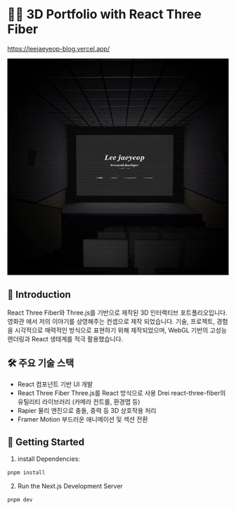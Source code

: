 # 🧑‍💻 3D Portfolio with React Three Fiber

https://leejaeyeop-blog.vercel.app/

![Image](./public/portfolio.webp)

## 📌 Introduction

React Three Fiber와 Three.js를 기반으로 제작된 3D 인터랙티브 포트폴리오입니다. 영화관 에서 저의 이야기를 상영해주는 컨셉으로 제작 되었습니다. 기술, 프로젝트, 경험을 시각적으로 매력적인 방식으로 표현하기 위해 제작되었으며, WebGL 기반의 고성능 렌더링과 React 생태계를 적극 활용했습니다.

## 🛠️ 주요 기술 스택

- React 컴포넌트 기반 UI 개발
- React Three Fiber Three.js를 React 방식으로 사용
  Drei react-three-fiber의 유틸리티 라이브러리 (카메라 컨트롤, 환경맵 등)
- Rapier 물리 엔진으로 충돌, 중력 등 3D 상호작용 처리
- Framer Motion 부드러운 애니메이션 및 섹션 전환

## 🚀 Getting Started

1. install Dependencies:

```bash
pnpm install
```

2. Run the Next.js Development Server

```bash
pnpm dev
```
